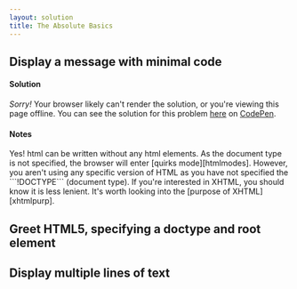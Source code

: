 ```yaml
---
layout: solution
title: The Absolute Basics 
---
```


<h2 id="hello">Display a message with minimal code</h2>

<h4>Solution</h4>
<section class="codepen">
  <p data-height="100" data-theme-id="0" data-slug-hash="OMBovE" data-default-tab="result" data-user="kranzuft" class='codepen'>
    <em>Sorry!</em> Your browser likely can't render the solution, or you're viewing this page offline.
    You can see the solution for this problem <a href='http://codepen.io/kranzuft/pen/OMBovE/'>here</a> 
    on <a href='http://codepen.io'>CodePen</a>.
  </p>
  <script async src="//assets.codepen.io/assets/embed/ei.js"></script>
</section>

<h4>Notes</h4>
Yes! html can be written without any html elements. As the document type is not specified, the browser will enter [quirks mode][htmlmodes]. However, you aren't using any specific version of HTML as you have not specified the ```!DOCTYPE``` (document type). If you're interested in XHTML, you should know it is less lenient. It's worth looking into the [purpose of XHTML][xhtmlpurp].


<h2 id="doctype">Greet HTML5, specifying a doctype and root element</h2>


<h2 id="multline">Display multiple lines of text</h2>


[htmlmodes]:https://developer.mozilla.org/en-US/docs/Quirks_Mode_and_Standards_Mode
[xhtmlpurp]:http://diveintohtml5.info/past.html#xhtml
